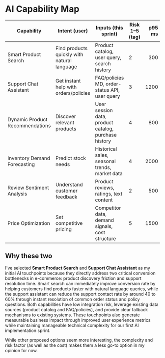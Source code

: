 # AI Capability Map

| Capability | Intent (user) | Inputs (this sprint) | Risk 1–5 (tag) | p95 ms | Est. cost/action | Fallback | Selected |
|---|---|---|---|---:|---:|---|:---:|
| Smart Product Search | Find products quickly with natural language | Product catalog, user query, search history | 2 | 300 | $0.016 | Keyword search | yes |
| Support Chat Assistant | Get instant help with orders/policies | FAQ/policies MD, order-status API, user query | 3 | 1200 | $0.17 | Human handoff | yes |
| Dynamic Product Recommendations | Discover relevant products | User session data, product catalog, purchase history | 4 | 800 | $0.1 | Popular items | |
| Inventory Demand Forecasting | Predict stock needs | Historical sales, seasonal trends, market data | 4 | 2000 | $0.25 | Rule-based forecast | |
| Review Sentiment Analysis | Understand customer feedback | Product reviews, ratings, text content | 2 | 500 | $0.05 | Star rating only | |
| Price Optimization | Set competitive pricing | Competitor data, demand signals, cost structure | 5 | 1500 | $0.15 | Manual pricing | |

## Why these two

I've selected **Smart Product Search** and **Support Chat Assistant** as my initial AI touchpoints because they directly address two critical conversion bottlenecks in e-commerce: product discovery friction and support resolution time. Smart search can immediately improve conversion rate by helping customers find products faster with natural language queries, while the support assistant can reduce the support contact rate by around 40 to 60% through instant resolution of common order status and policy questions. Both capabilities have low integration risk, leverage existing data sources (product catalog and FAQ/policies), and provide clear fallback mechanisms to existing systems. These touchpoints also generate measurable business impact through improved user experience metrics while maintaining manageable technical complexity for our first AI implementation sprint.

While other proposed options seem more interesting, the complexity and risk factor (as well as the cost) makes them a less go-to option in my opinion for now.
